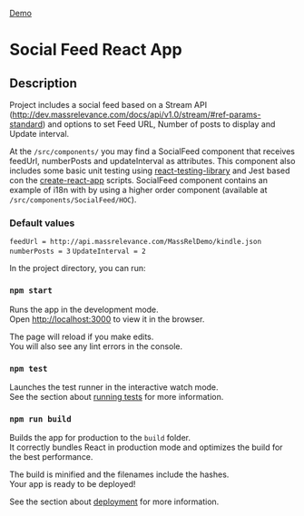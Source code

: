 

[Demo](http://cbarraza-socialfeed.surge.sh/)

# Social Feed React App

## Description

Project includes a social feed based on a Stream API (http://dev.massrelevance.com/docs/api/v1.0/stream/#ref-params-standard) and options to set Feed URL, Number of posts to display and Update interval.

At the `/src/components/` you may find a SocialFeed component that receives feedUrl, numberPosts and updateInterval as attributes. This component also includes some basic unit testing using [react-testing-library](https://testing-library.com/react) and Jest based con the [create-react-app](https://facebook.github.io/create-react-app/docs/getting-started) scripts. SocialFeed component contains an example of i18n with by using a higher order component (available at `/src/components/SocialFeed/HOC`).

### Default values 
`feedUrl = http://api.massrelevance.com/MassRelDemo/kindle.json`
`numberPosts = 3`
`UpdateInterval = 2`

In the project directory, you can run:

### `npm start`

Runs the app in the development mode.<br>
Open [http://localhost:3000](http://localhost:3000) to view it in the browser.

The page will reload if you make edits.<br>
You will also see any lint errors in the console.

### `npm test`

Launches the test runner in the interactive watch mode.<br>
See the section about [running tests](https://facebook.github.io/create-react-app/docs/running-tests) for more information.

### `npm run build`

Builds the app for production to the `build` folder.<br>
It correctly bundles React in production mode and optimizes the build for the best performance.

The build is minified and the filenames include the hashes.<br>
Your app is ready to be deployed!

See the section about [deployment](https://facebook.github.io/create-react-app/docs/deployment) for more information.
